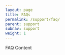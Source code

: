 ```yaml
---
layout: page
title: FAQs
permalink: /support/faq/
parent: support
subnav: support
weight: 1
---
```



<section class="p-b-md">
	<p class="lead">FAQ Content</p>
</section>
